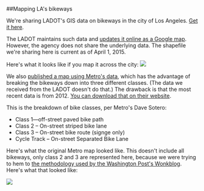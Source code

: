 ##Mapping LA's bikeways

We're sharing LADOT's GIS data on bikeways in the city of Los Angeles. [Get it here](https://github.com/SCPR/kpcc-data-team/tree/aaron-dev/data/2014-04-bike-gis/gis_data).

The LADOT maintains such data and [updates it online as a Google map](http://bicyclela.org/maps_main.htm). However, the agency does not share the underlying data. The shapefile we're sharing here is current as of April 1, 2015.

Here's what it looks like if you map it across the city:
![](https://raw.githubusercontent.com/SCPR/kpcc-data-team/aaron-dev/data/2014-04-bike-gis/ladot_bikeways.png)

We also [published a map using Metro's data](http://www.scpr.org/news/2015/04/03/50740/bicyclists-still-can-t-cross-la-on-marked-bike-lan/), which has the advantage of breaking the bikeways down into three different classes. (The data we received from the LADOT doesn't do that.) The drawback is that the most recent data is from 2012. [You can download that on their website](http://developer.metro.net/introduction/bikeways-data/download-bikeways-data/).

This is the breakdown of bike classes, per Metro's Dave Sotero:

- Class 1—off-street paved bike path
- Class 2 – On-street striped bike lane
- Class 3 – On-street bike route (signge only)
- Cycle Track – On-street Separated Bike Lane

Here's what the original Metro map looked like. This doesn't include all bikeways, only class 2 and 3 are represented here, because we were trying to hem to [the methodology used by the Washington Post's Wonkblog](http://www.washingtonpost.com/blogs/wonkblog/wp/2015/04/01/bleak-maps-of-how-cities-look-using-only-their-bike-lanes/). Here's what that looked like:

![](https://raw.githubusercontent.com/SCPR/kpcc-data-team/aaron-dev/data/2014-04-bike-gis/metro_bikeways.png)